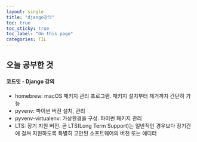 ```yaml
---
layout: single
title: "django강의"
toc: true
toc_sticky: true
toc_label: "On this page"
categories: TIL
---
```

## 오늘 공부한 것
#### 코드잇 - Django 강의
- homebrew: macOS 패키지 관리 프로그램. 패키지 설치부터 제거까지 간단히 가능
- pyvenv: 파이썬 버전 설치, 관리
- pyvenv-virtualenv: 가상환경을 구성. 파이썬 패키지 관리
- LTS: 장기 지원 버전. 곧 LTS(Long Term Support)는 일반적인 경우보다 장기간에 걸쳐 지원하도록 특별히 고안된 소프트웨어의 버전 또는 에디터
